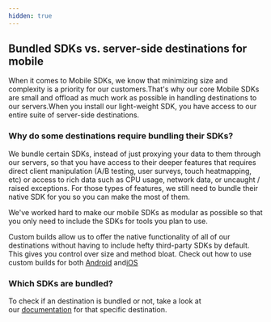 ```yaml
---
hidden: true
---
```

## Bundled SDKs vs. server-side destinations for mobile

When it comes to Mobile SDKs, we know that minimizing size and complexity is a priority for our customers.That's why our core Mobile SDKs are small and offload as much work as possible in handling destinations to our servers.When you install our light-weight SDK, you have access to our entire suite of server-side destinations.

### Why do some destinations require bundling their SDKs?

We bundle certain SDKs, instead of just proxying your data to them through our servers, so that you have access to their deeper features that requires direct client manipulation (A/B testing, user surveys, touch heatmapping, etc) or access to rich data such as CPU usage, network data, or uncaught / raised exceptions. For those types of features, we still need to bundle their native SDK for you so you can make the most of them.

We've worked hard to make our mobile SDKs as modular as possible so that you only need to include the SDKs for tools you plan to use.

Custom builds allow us to offer the native functionality of all of our destinations without having to include hefty third-party SDKs by default. This gives you control over size and method bloat. Check out how to use custom builds for both [Android](/docs/connections/sources/catalog/libraries/mobile/android/quickstart/#step-1-install-the-sdk) and[iOS](/docs/tutorials/quickstart-ios/#step-1-install-the-sdk)

### Which SDKs are bundled?

To check if an destination is bundled or not, take a look at our [documentation](/docs/connections/destinations/) for that specific destination. 